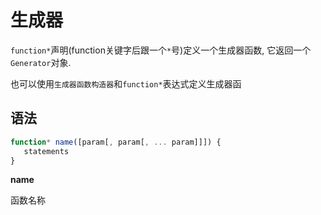 # 生成器

`function*`声明(function关键字后跟一个`*`号)定义一个生成器函数, 它返回一个`Generator`对象.

也可以使用`生成器函数构造器`和`function*`表达式定义生成器函

## 语法

```js
function* name([param[, param[, ... param]]]) {
   statements
}
```

**name**

函数名称


